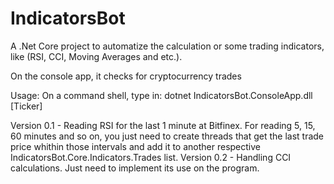 # IndicatorsBot
A .Net Core project to automatize the calculation or some trading indicators, like (RSI, CCI, Moving Averages and etc.).

On the console app, it checks for cryptocurrency trades

Usage: On a command shell, type in:
dotnet IndicatorsBot.ConsoleApp.dll [Ticker]


Version 0.1 - Reading RSI for the last 1 minute at Bitfinex. 
			  For reading 5, 15, 60 minutes and so on, you just need to create threads that get the last trade price whithin those intervals and add it to another respective IndicatorsBot.Core.Indicators.Trades list.
Version 0.2 - Handling CCI calculations. Just need to implement its use on the program.			  